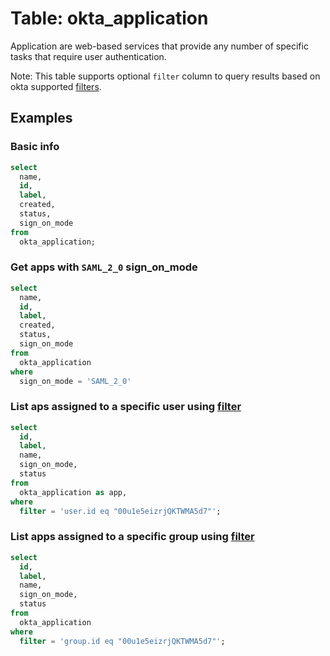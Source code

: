 # Table: okta_application

Application are web-based services that provide any number of specific tasks that require user authentication.

Note: This table supports optional `filter` column to query results based on okta supported [filters](https://developer.okta.com/docs/reference/api/apps/#filters).

## Examples

### Basic info

```sql
select
  name,
  id,
  label,
  created,
  status,
  sign_on_mode
from
  okta_application;
```

### Get apps with `SAML_2_0` sign_on_mode

```sql
select
  name,
  id,
  label,
  created,
  status,
  sign_on_mode
from
  okta_application
where
  sign_on_mode = 'SAML_2_0'
```

### List aps assigned to a specific user using [filter](https://developer.okta.com/docs/reference/api/apps/#list-applications-assigned-to-a-user)

```sql
select
  id,
  label,
  name,
  sign_on_mode,
  status
from
  okta_application as app,
where
  filter = 'user.id eq "00u1e5eizrjQKTWMA5d7"';
```

### List apps assigned to a specific group using [filter](https://developer.okta.com/docs/reference/api/apps/#list-applications-assigned-to-a-group)

```sql
select
  id,
  label,
  name,
  sign_on_mode,
  status
from
  okta_application
where
  filter = 'group.id eq "00u1e5eizrjQKTWMA5d7"';
```
